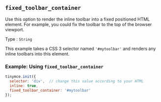 ## `fixed_toolbar_container`

Use this option to render the inline toolbar into a fixed positioned HTML element. For example, you could fix the toolbar to the top of the browser viewport.

Type
: `String`

This example takes a CSS 3 selector named `'#mytoolbar'` and renders any inline toolbars into this element.

### Example: Using `fixed_toolbar_container`

```js
tinymce.init({
  selector: 'div',  // change this value according to your HTML
  inline: true,
  fixed_toolbar_container: '#mytoolbar'
});
```
